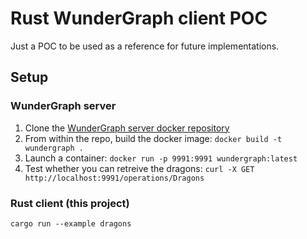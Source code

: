 # Rust WunderGraph client POC

Just a POC to be used as a reference for future implementations. 

## Setup

### WunderGraph server

1. Clone the [WunderGraph server docker repository](https://github.com/wundergraph/docker)
2. From within the repo, build the docker image: `docker build -t wundergraph .`
3. Launch a container: `docker run -p 9991:9991 wundergraph:latest`
4. Test whether you can retreive the dragons: `curl -X GET http://localhost:9991/operations/Dragons`

### Rust client (this project)

`cargo run --example dragons`


